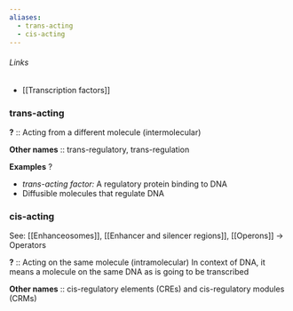 ```yaml
---
aliases:
  - trans-acting
  - cis-acting
---
```

###### Links
- [[Transcription factors]]
### trans-acting
**?** :: Acting from a different molecule (intermolecular)

**Other names** :: trans-regulatory, trans-regulation

**Examples**
?
- *trans-acting factor:* A regulatory protein binding to DNA
- Diffusible molecules that regulate DNA

### cis-acting
See: [[Enhanceosomes]], [[Enhancer and silencer regions]], [[Operons]] -> Operators

**?** :: Acting on the same molecule (intramolecular)
In context of DNA, it means a molecule on the same DNA as is going to be transcribed 

**Other names** :: cis-regulatory elements (CREs) and cis-regulatory modules (CRMs)

